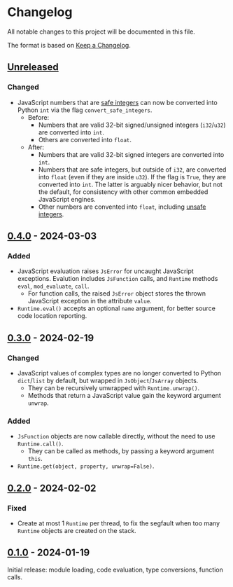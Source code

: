 # Changelog
All notable changes to this project will be documented in this file.

The format is based on [Keep a Changelog](https://keepachangelog.com/en/1.0.0/).

## [Unreleased]
### Changed
- JavaScript numbers that are [safe integers](https://developer.mozilla.org/en-US/docs/Web/JavaScript/Reference/Global_Objects/Number/isSafeInteger) can now be converted into Python `int` via the flag `convert_safe_integers`.
    - Before:
        - Numbers that are valid 32-bit signed/unsigned integers (`i32`/`u32`) are converted into `int`.
        - Others are converted into `float`.
    - After:
        - Numbers that are valid 32-bit signed integers are converted into `int`.
        - Numbers that are safe integers, but outside of `i32`, are converted into `float` (even if they are inside `u32`). If the flag is `True`, they are converted into `int`. The latter is arguably nicer behavior, but not the default, for consistency with other common embedded JavaScript engines.
        - Other numbers are convented into `float`, including [unsafe integers](https://developer.mozilla.org/en-US/docs/Web/JavaScript/Reference/Global_Objects/Number/MAX_SAFE_INTEGER).

## [0.4.0] - 2024-03-03
### Added
- JavaScript evaluation raises `JsError` for uncaught JavaScript exceptions. Evalution includes `JsFunction` calls, and `Runtime` methods `eval`, `mod_evaluate`, `call`.
    - For function calls, the raised `JsError` object stores the thrown JavaScript exception in the attribute `value`.
- `Runtime.eval()` accepts an optional `name` argument, for better source code location reporting.

## [0.3.0] - 2024-02-19
### Changed
- JavaScript values of complex types are no longer converted to Python `dict`/`list` by default, but wrapped in `JsObject`/`JsArray` objects.
    - They can be recursively unwrapped with `Runtime.unwrap()`.
    - Methods that return a JavaScript value gain the keyword argument `unwrap`.

### Added
- `JsFunction` objects are now callable directly, without the need to use `Runtime.call()`.
    - They can be called as methods, by passing a keyword argument `this`.
- `Runtime.get(object, property, unwrap=False)`.

## [0.2.0] - 2024-02-02
### Fixed
- Create at most 1 `Runtime` per thread, to fix the segfault when too many `Runtime` objects are created on the stack.

## [0.1.0] - 2024-01-19
Initial release: module loading, code evaluation, type conversions, function calls.

[Unreleased]: https://github.com/ubolonton/denopy/compare/v0.4.0...HEAD
[0.4.0]: https://github.com/ubolonton/denopy/compare/v0.3.0...v0.4.0
[0.3.0]: https://github.com/ubolonton/denopy/compare/v0.2.0...v0.3.0
[0.2.0]: https://github.com/ubolonton/denopy/compare/v0.1.0...v0.2.0
[0.1.0]: https://github.com/ubolonton/denopy/compare/6d975ef1...v0.1.0
